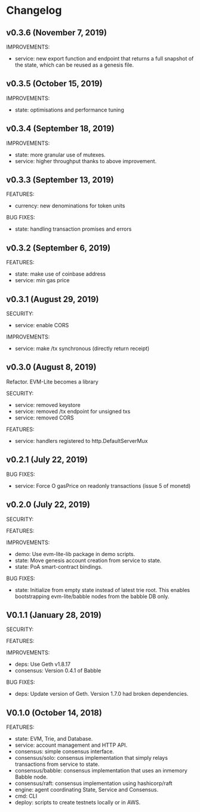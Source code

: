 
# Changelog

## v0.3.6 (November 7, 2019)

IMPROVEMENTS:

- service: new export function and endpoint that returns a full snapshot of the
           state, which can be reused as a genesis file. 

## v0.3.5 (October 15, 2019)

IMPROVEMENTS:

- state: optimisations and performance tuning

## v0.3.4 (September 18, 2019)

IMPROVEMENTS:

- state: more granular use of mutexes.
- service: higher throughput thanks to above improvement.

## v0.3.3 (September 13, 2019)

FEATURES:

- currency: new denominations for token units

BUG FIXES:

- state: handling transaction promises and errors

## v0.3.2 (September 6, 2019)

FEATURES:
- state: make use of coinbase address
- service: min gas price

## v0.3.1 (August 29, 2019)

SECURITY:
- service: enable CORS

IMPROVEMENTS:
- service: make /tx synchronous (directly return receipt)

## v0.3.0 (August 8, 2019)

Refactor. EVM-Lite becomes a library

SECURITY:
- service: removed keystore
- service: removed /tx endpoint for unsigned txs
- service: removed CORS

FEATURES:
- service: handlers registered to http.DefaultServerMux

## v0.2.1 (July 22, 2019)

BUG FIXES: 
- service: Force O gasPrice on readonly transactions (issue 5 of monetd)

## v0.2.0 (July 22, 2019)

SECURITY:

FEATURES:

IMPROVEMENTS:
- demo: Use evm-lite-lib package in demo scripts.
- state: Move genesis account creation from service to state. 
- state: PoA smart-contract bindings.

BUG FIXES:
- state: Initialize from empty state instead of latest trie root. This enables
         bootstrapping evm-lite/babble nodes from the babble DB only.

## V0.1.1 (January 28, 2019)

SECURITY:

FEATURES:

IMPROVEMENTS:
- deps: Use Geth v1.8.17
- consensus: Version 0.4.1 of Babble

BUG FIXES:
- deps: Update version of Geth. Version 1.7.0 had broken dependencies.

## V0.1.0 (October 14, 2018)

FEATURES:
- state: EVM, Trie, and Database.
- service: account management and HTTP API.
- consensus: simple consensus interface.
- consensus/solo: consensus implementation that simply relays transactions from
  service to state.
- consensus/babble: consensus implementation that uses an inmemory Babble node.
- consensus/raft: consensus implementation using hashicorp/raft
- engine: agent coordinating State, Service and Consensus.
- cmd: CLI
- deploy: scripts to create testnets locally or in AWS.
